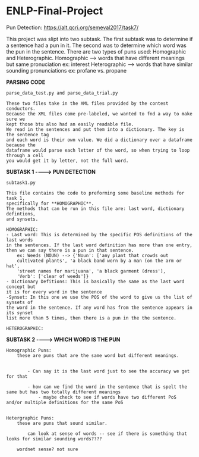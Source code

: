 # ENLP-Final-Project
Pun Detection: https://alt.qcri.org/semeval2017/task7/

This project was slipt into two subtask. The first subtask was to determine if a sentence had a pun in it. The second was to determine which word was the pun in the sentence. 
There are two types of puns used: Homographic and Heterographic. 
Homographic --> words that have different meanings but same pronuciation 
	ex: interest
Heterographic --> words that have similar sounding pronunciations
	ex: profane vs. propane

**PARSING CODE**

	parse_data_test.py and parse_data_trial.py
	
	These two files take in the XML files provided by the contest conductors. 
	Because the XML files come pre-labeled, we wanted to fnd a way to make sure we 
	kept those btu also had an easily readable file. 
	We read in the sentences and put them into a dictionary. The key is the sentence tag
	and each word is their own value. We did a dictionary over a dataframe because the 
	dataframe would parse each letter of the word, so when trying to loop through a cell
	you would get it by letter, not the full word. 
	
**SUBTASK 1 ----> PUN DETECTION**
	
	subtask1.py
	
	This file contains the code to preforming some baseline methods for task 1,
	specifically for **HOMOGRAPHIC**. 
	The methods that can be run in this file are: last word, dictionary defintions, 
	and synsets. 
	
	HOMOGRAPHIC:
	- Last word: This is determined by the specific POS definitions of the last words 
	in the sentences. If the last word definition has more than one entry, 
	then we can say there is a pun in that sentence. 
		ex: Weeds (NOUN) --> {'Noun': ['any plant that crowds out 
		cultivated plants', 'a black band worn by a man (on the arm or hat', 
		'street names for marijuana', 'a black garment (dress'], 
		'Verb': ['clear of weeds']} 
	- Dictionary Defitions: This is basically the same as the last word concept but
	it is for every word in the sentence
	-Synset: In this one we use the POS of the word to give us the list of synsets of 
	the word in the sentence. If any word has from the sentence appears in its synset 
	list more than 5 times, then there is a pun in the the sentence. 
	
	HETEROGRAPHIC:
	
		
**SUBTASK 2 ----> WHICH WORD IS THE PUN**
	
	Homographic Puns: 
		these are puns that are the same word but different meanings. 


			- Can say it is the last word just to see the accuracy we get for that

			- how can we find the word in the sentence that is spelt the same but has two totally different meanings 
				- maybe check to see if words have two different PoS and/or multiple definitions for the same PoS


	Hetergraphic Puns: 
		these are puns that sound similar. 

			can look at sense of words -- see if there is something that looks for similar sounding words????

		wordnet sense? not sure


